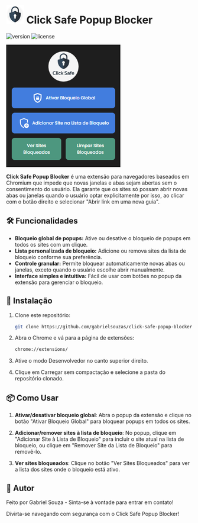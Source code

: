 # ![alt text](icons/icon48.png) Click Safe Popup Blocker

![version](https://img.shields.io/badge/version-1.0.0-blue)
![license](https://img.shields.io/badge/license-MIT-green)

![Interface](img/image-1.png)

**Click Safe Popup Blocker** é uma extensão para navegadores baseados em Chromium que impede que novas janelas e abas sejam abertas sem o consentimento do usuário. Ela garante que os sites só possam abrir novas abas ou janelas quando o usuário optar explicitamente por isso, ao clicar com o botão direito e selecionar "Abrir link em uma nova guia".

## 🛠 Funcionalidades

- **Bloqueio global de popups:** Ative ou desative o bloqueio de popups em todos os sites com um clique.
- **Lista personalizada de bloqueio:** Adicione ou remova sites da lista de bloqueio conforme sua preferência.
- **Controle granular:** Permite bloquear automaticamente novas abas ou janelas, exceto quando o usuário escolhe abrir manualmente.
- **Interface simples e intuitiva:** Fácil de usar com botões no popup da extensão para gerenciar o bloqueio.

## 🚀 Instalação

1. Clone este repositório:

   ```bash
   git clone https://github.com/gabrielsouzas/click-safe-popup-blocker.git
   ```

2. Abra o Chrome e vá para a página de extensões:

   ```bash
   chrome://extensions/
   ```

3. Ative o modo Desenvolvedor no canto superior direito.

4. Clique em Carregar sem compactação e selecione a pasta do repositório clonado.

## 📦 Como Usar

1. **Ativar/desativar bloqueio global**: Abra o popup da extensão e clique no botão "Ativar Bloqueio Global" para bloquear popups em todos os sites.

2. **Adicionar/remover sites à lista de bloqueio**: No popup, clique em "Adicionar Site à Lista de Bloqueio" para incluir o site atual na lista de bloqueio, ou clique em "Remover Site da Lista de Bloqueio" para removê-lo.

3. **Ver sites bloqueados**: Clique no botão "Ver Sites Bloqueados" para ver a lista dos sites onde o bloqueio está ativo.

## 👤 Autor

Feito por Gabriel Souza - Sinta-se à vontade para entrar em contato!

Divirta-se navegando com segurança com o Click Safe Popup Blocker!
